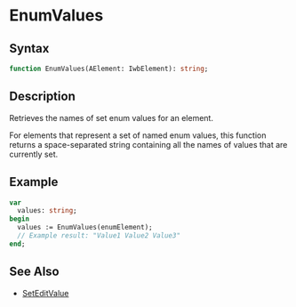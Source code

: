 # EnumValues

## Syntax

```pascal
function EnumValues(AElement: IwbElement): string;
```

## Description

Retrieves the names of set enum values for an element.

For elements that represent a set of named enum values, this function returns a space-separated string containing all the names of values that are currently set.

## Example

```pascal
var
  values: string;
begin
  values := EnumValues(enumElement);
  // Example result: "Value1 Value2 Value3"
end;
```

## See Also

- [SetEditValue](IwbElement_SetEditValue.md)
